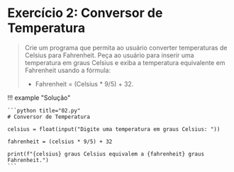 # Exercício 2: Conversor de Temperatura

> Crie um programa que permita ao usuário converter temperaturas de Celsius para Fahrenheit.
> Peça ao usuário para inserir uma temperatura em graus Celsius e exiba a temperatura equivalente em Fahrenheit usando a fórmula:
>
> - Fahrenheit = (Celsius * 9/5) + 32.

!!! example "Solução"

    ```python title="02.py"
    # Conversor de Temperatura

    celsius = float(input("Digite uma temperatura em graus Celsius: "))

    fahrenheit = (celsius * 9/5) + 32

    print(f"{celsius} graus Celsius equivalem a {fahrenheit} graus Fahrenheit.")
    ```
